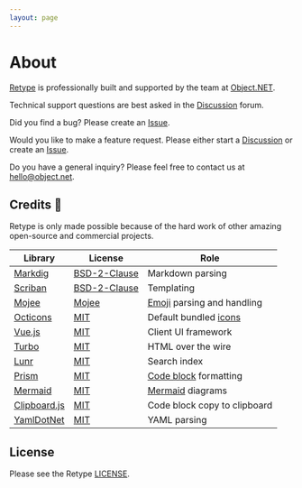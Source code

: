 ```yaml
---
layout: page
---
```

# About

[Retype](https://retype.com/) is professionally built and supported by the team at [Object.NET](https://object.net).

Technical support questions are best asked in the [Discussion](https://github.com/retypeapp/retype/discussions) forum.

Did you find a bug? Please create an [Issue](https://github.com/retypeapp/retype/issues).

Would you like to make a feature request. Please either start a [Discussion](https://github.com/retypeapp/retype/discussions) or create an [Issue](https://github.com/retypeapp/retype/issues).

Do you have a general inquiry? Please feel free to contact us at [hello@object.net](mailto:hello@object.net).

## Credits :clap:

Retype is only made possible because of the hard work of other amazing open-source and commercial projects.

Library | License | Role
--- | --- | ---
[Markdig](https://github.com/xoofx/markdig) | [BSD-2-Clause](https://github.com/xoofx/markdig/blob/master/license.txt) | Markdown parsing
[Scriban](https://github.com/scriban/scriban) | [BSD-2-Clause](https://github.com/scriban/scriban/blob/master/license.txt) | Templating
[Mojee](https://mojee.io) | [Mojee](https://docs.mojee.io/license/) | [Emoji](components/emoji.md) parsing and handling
[Octicons](https://octicons-primer.vercel.app/octicons/) | [MIT](https://github.com/primer/octicons/blob/main/LICENSE) | Default bundled [icons](components/icon.md)
[Vue.js](https://vuejs.org/) | [MIT](https://github.com/vuejs/vue/blob/dev/LICENSE) | Client UI framework
[Turbo](https://turbo.hotwired.dev/) | [MIT](https://github.com/hotwired/turbo/blob/main/MIT-LICENSE) | HTML over the wire
[Lunr](http://lunrjs.com/) | [MIT](https://github.com/olivernn/lunr.js/blob/master/LICENSE) | Search index
[Prism](https://prismjs.com/) | [MIT](https://github.com/PrismJS/prism/blob/master/LICENSE) | [Code block](components/code-block.md#syntax-highlighting) formatting
[Mermaid](https://mermaid-js.github.io/mermaid/) | [MIT](https://github.com/mermaid-js/mermaid/blob/develop/LICENSE) | [Mermaid](components/mermaid.md) diagrams
[Clipboard.js](https://clipboardjs.com) | [MIT](https://clipboardjs.com/) | Code block copy to clipboard
[YamlDotNet](https://github.com/aaubry/YamlDotNet) | [MIT](https://github.com/aaubry/YamlDotNet/blob/master/LICENSE.txt) | YAML parsing

## License

Please see the Retype [LICENSE](LICENSE.md).